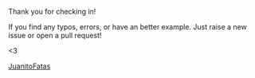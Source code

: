 Thank you for checking in!

If you find any typos, errors, or have an better example. Just raise a new issue or open a pull request!

<3

[JuanitoFatas](https://twitter.com/juanitofatas)
